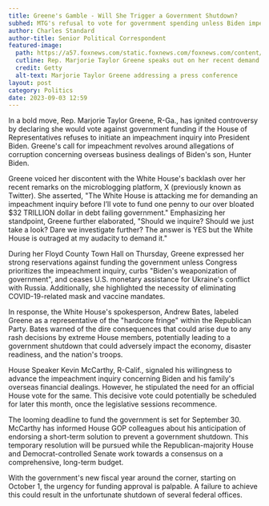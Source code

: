 ```yaml
---
title: Greene's Gamble - Will She Trigger a Government Shutdown?
subhed: MTG's refusal to vote for government spending unless Biden impeachment inquiry begins draws White House ire
author: Charles Standard
author-title: Senior Political Correspondent
featured-image: 
  path: https://a57.foxnews.com/static.foxnews.com/foxnews.com/content/uploads/2023/08/1440/810/mtg.png?ve=1&tl=1
  cutline: Rep. Marjorie Taylor Greene speaks out on her recent demand for an impeachment inquiry against President Biden.
  credit: Getty
  alt-text: Marjorie Taylor Greene addressing a press conference
layout: post
category: Politics
date: 2023-09-03 12:59
---
```


In a bold move, Rep. Marjorie Taylor Greene, R-Ga., has ignited controversy by declaring she would vote against government funding if the House of Representatives refuses to initiate an impeachment inquiry into President Biden. Greene's call for impeachment revolves around allegations of corruption concerning overseas business dealings of Biden's son, Hunter Biden.

Greene voiced her discontent with the White House's backlash over her recent remarks on the microblogging platform, X (previously known as Twitter). She asserted, "The White House is attacking me for demanding an impeachment inquiry before I’ll vote to fund one penny to our over bloated $32 TRILLION dollar in debt failing government." Emphasizing her standpoint, Greene further elaborated, "Should we inquire? Should we just take a look? Dare we investigate further? The answer is YES but the White House is outraged at my audacity to demand it."

During her Floyd County Town Hall on Thursday, Greene expressed her strong reservations against funding the government unless Congress prioritizes the impeachment inquiry, curbs "Biden's weaponization of government", and ceases U.S. monetary assistance for Ukraine's conflict with Russia. Additionally, she highlighted the necessity of eliminating COVID-19-related mask and vaccine mandates.

In response, the White House's spokesperson, Andrew Bates, labeled Greene as a representative of the "hardcore fringe" within the Republican Party. Bates warned of the dire consequences that could arise due to any rash decisions by extreme House members, potentially leading to a government shutdown that could adversely impact the economy, disaster readiness, and the nation's troops.

House Speaker Kevin McCarthy, R-Calif., signaled his willingness to advance the impeachment inquiry concerning Biden and his family's overseas financial dealings. However, he stipulated the need for an official House vote for the same. This decisive vote could potentially be scheduled for later this month, once the legislative sessions recommence.

The looming deadline to fund the government is set for September 30. McCarthy has informed House GOP colleagues about his anticipation of endorsing a short-term solution to prevent a government shutdown. This temporary resolution will be pursued while the Republican-majority House and Democrat-controlled Senate work towards a consensus on a comprehensive, long-term budget.

With the government's new fiscal year around the corner, starting on October 1, the urgency for funding approval is palpable. A failure to achieve this could result in the unfortunate shutdown of several federal offices.
